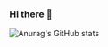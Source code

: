 ### Hi there 👋

![Anurag's GitHub stats](https://github-readme-stats.vercel.app/api?username=NikolayPostanogov&count_private=true)
